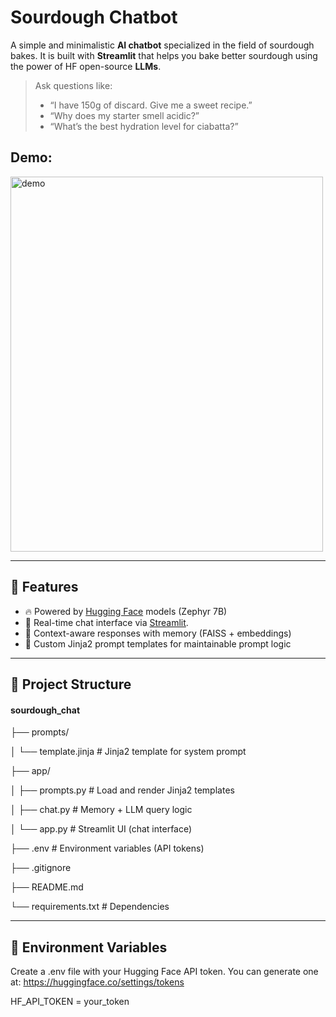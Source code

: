 # Sourdough Chatbot

A simple and minimalistic **AI chatbot** specialized in the field of sourdough bakes. It is built with **Streamlit** that helps you bake better sourdough using the power of HF open-source **LLMs**.

> Ask questions like:
> - “I have 150g of discard. Give me a sweet recipe.”
> - “Why does my starter smell acidic?”
> - “What’s the best hydration level for ciabatta?”

## Demo:
<img src="https://github.com/user-attachments/assets/b6a0c8b0-e8f2-447a-8f14-dcca037cf285" alt="demo" width="500" height="600">

---

## 🚀 Features

- 🔥 Powered by [Hugging Face](https://huggingface.co/) models (Zephyr 7B)
- 💬 Real-time chat interface via [Streamlit](https://streamlit.io/).
- 🤖 Context-aware responses with memory (FAISS + embeddings)
- 🌿 Custom Jinja2 prompt templates for maintainable prompt logic

---

## 📁 Project Structure

#### sourdough_chat


├── prompts/

│   └── template.jinja       # Jinja2 template for system prompt

├── app/

│   ├── prompts.py           # Load and render Jinja2 templates

│   ├── chat.py              # Memory + LLM query logic

│   └── app.py               # Streamlit UI (chat interface)

├── .env                     # Environment variables (API tokens)

├── .gitignore

├── README.md

└── requirements.txt         # Dependencies
                    

---

## 🔐 Environment Variables

Create a .env file with your Hugging Face API token. You can generate one at: https://huggingface.co/settings/tokens

HF_API_TOKEN = your_token

